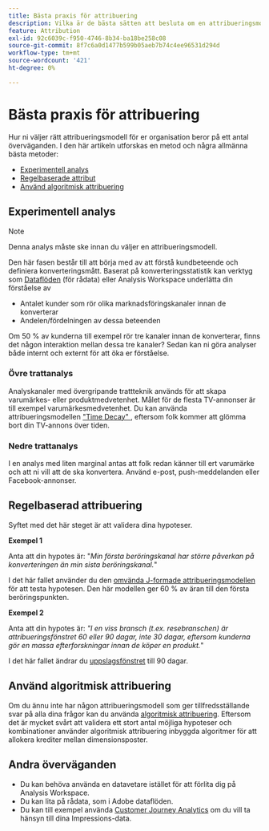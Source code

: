 ```yaml
---
title: Bästa praxis för attribuering
description: Vilka är de bästa sätten att besluta om en attribueringsmodell?
feature: Attribution
exl-id: 92c6039c-f950-4746-8b34-ba18be258c08
source-git-commit: 8f7c6a0d1477b599b05aeb7b74c4ee96531d294d
workflow-type: tm+mt
source-wordcount: '421'
ht-degree: 0%

---
```


# Bästa praxis för attribuering

Hur ni väljer rätt attribueringsmodell för er organisation beror på ett antal överväganden. I den här artikeln utforskas en metod och några allmänna bästa metoder:

* [Experimentell analys](#exploratory-analysis)
* [Regelbaserade attribut](#rule-base-attribution)
* [Använd algoritmisk attribuering](#use-algorithmic-attribution)

## Experimentell analys

>[!NOTE]
>Denna analys måste ske innan du väljer en attribueringsmodell.

Den här fasen består till att börja med av att förstå kundbeteende och definiera konverteringsmått. Baserat på konverteringsstatistik kan verktyg som [Dataflöden](https://experienceleague.adobe.com/sv/docs/analytics/export/analytics-data-feed/data-feed-overview) (för rådata) eller Analysis Workspace underlätta din förståelse av

* Antalet kunder som rör olika marknadsföringskanaler innan de konverterar
* Andelen/fördelningen av dessa beteenden

Om 50 % av kunderna till exempel rör tre kanaler innan de konverterar, finns det någon interaktion mellan dessa tre kanaler?
Sedan kan ni göra analyser både internt och externt för att öka er förståelse.

### Övre trattanalys

Analyskanaler med övergripande trattteknik används för att skapa varumärkes- eller produktmedvetenhet. Målet för de flesta TV-annonser är till exempel varumärkesmedvetenhet. Du kan använda attribueringsmodellen [&quot;Time Decay&quot; ](/help/analyze/analysis-workspace/attribution/models.md), eftersom folk kommer att glömma bort din TV-annons över tiden.

### Nedre trattanalys

I en analys med liten marginal antas att folk redan känner till ert varumärke och att ni vill att de ska konvertera. Använd e-post, push-meddelanden eller Facebook-annonser.

## Regelbaserad attribuering

Syftet med det här steget är att validera dina hypoteser.

**Exempel 1**

Anta att din hypotes är: &quot;*Min första beröringskanal har större påverkan på konverteringen än min sista beröringskanal.*&quot;

I det här fallet använder du den [omvända J-formade attribueringsmodellen](/help/analyze/analysis-workspace/attribution/models.md) för att testa hypotesen. Den här modellen ger 60 % av äran till den första beröringspunkten.

**Exempel 2**

Anta att din hypotes är: *&quot;I en viss bransch (t.ex. resebranschen) är attribueringsfönstret 60 eller 90 dagar, inte 30 dagar, eftersom kunderna gör en massa efterforskningar innan de köper en produkt.*&quot;

I det här fallet ändrar du [uppslagsfönstret](https://experienceleague.adobe.com/sv/docs/analytics/analyze/analysis-workspace/attribution/models) till 90 dagar.

## Använd algoritmisk attribuering

Om du ännu inte har någon attribueringsmodell som ger tillfredsställande svar på alla dina frågor kan du använda [algoritmisk attribuering](/help/analyze/analysis-workspace/attribution/algorithmic.md). Eftersom det är mycket svårt att validera ett stort antal möjliga hypoteser och kombinationer använder algoritmisk attribuering inbyggda algoritmer för att allokera krediter mellan dimensionsposter.

## Andra överväganden

* Du kan behöva använda en datavetare istället för att förlita dig på Analysis Workspace.
* Du kan lita på rådata, som i Adobe dataflöden.
* Du kan till exempel använda [Customer Journey Analytics](https://experienceleague.adobe.com/sv/docs/analytics-platform/using/cja-overview/cja-b2c-overview/cja-overview) om du vill ta hänsyn till dina Impressions-data.
